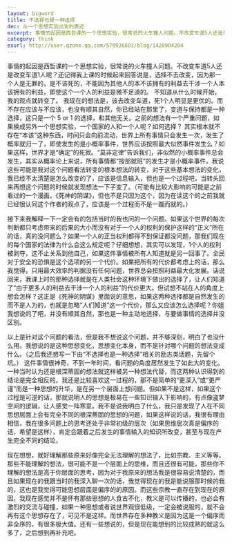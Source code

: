 ```yaml
---
layout: bigword
title: 不选择也是一种选择
dec: 从一个思想实验出发的表述
excerpt: 事情的起因是西哲课的一个思想实验，很常说的火车撞人问题。不改变车道5人还是改变车道1人呢？还记得我上课的时候起来回答说是，选择不去改变，因为那一个人是无罪的，是不该死的，不能因为其他人的本不该拥有的利益去干涉一个人本该拥有的利益，即使这个一个人的利益是微不足道的。
category: think
exurl: http://user.qzone.qq.com/570926881/blog/1420904204
---
```


事情的起因是西哲课的一个思想实验，很常说的火车撞人问题。不改变车道5人还是改变车道1人呢？还记得我上课的时候起来回答说是，选择不去改变，因为那一个人是无罪的，是不该死的，不能因为其他人的本不该拥有的利益去干涉一个人本该拥有的利益，即使这个一个人的利益是微不足道的。
不知道从什么时候开始，我的观点就转变了。
我现在的想法是，该去改变车道，死1个人明显是更优的。而不存在应该与不应该，也没有顺其自然，你已经站在那里了，变道与保持都是一种选择，这只是一个 5 or 1 的选择，和其他无关。之前的想法有一个严重问题，如果换成另外一个思想实验，一个国家的人和一个人呢？如何选择？
其实根本就不存在“本该”这种东西，时间只会向前流动，世界上所有事情只会发生一次，发生了概率就归一了，即使发生的是小概率事件，世界应该按照最大似然事件发生么？如果这样，世界才是“确定”的死寂。“莫非定律”告诉我们，非似然的小概率事件总会发生，其实从概率论上来说，所有事情都“按部就班”的发生才是小概率事件。我说这些可能是我对这个问题看法转变的根本想法的转变，对于这些基本想法的变化，我已经不太清楚是怎么改变的了，应该是信息输入，但也是一个过程吧，当转头回来再想这个问题的时候就发现想法一下子变了。（可能有比较大影响的可能是之前看过的一个漫画，《死神的阴谋》，但也不是只因为这个，因为在读这个的之前我就已经很认同这个作者的观点了，应该是一个过程而不是一蹴而就的。）


接下来我解释一下一定会有的包括当时的我也问的一个问题。如果这个世界的每次判断都只考虑带来的后果的大小而没有对于一个人的权利的保护这样的“正义”所在的话，真的没问题么？如果一个人的正当权利都得不到保证都没问题，那我们现在的每个国家的法律为什么会这么规定呢？仔细想想，其实可以发现，1个人的权利被剥夺，这不止关系到他自己，如果这件事情被所有人知道就是另一回事了。全民对于安全的恐惧是这个选项的另一个代价。如果把所有的代价都考虑上的话，那么我觉得，只用最大效率的判据没有任何问题，世界总会按照利益最大化发展。话说回来，我课上时的那种选择就是在人类社会这种环境下做出的选择了，让人们知道了“由于更多人的利益去干涉一个人的利益”的代价更大。但试想不站在人的角度上想会怎样？这正是《死神的阴谋》里面说的意思，如果这两种选择都是自然发生的而不是人为的，也就是忽略“人们知道”这一个代价，那么又应该怎么选择呢？你姐我想说的了吧，并没有顺其自然，那也是一种主动地选择，与要做事情的选择并没区别。


以上是针对这个问题的看法，但是我不想说这个问题，并不够深刻，明白了也没什么用。我想说的是这种思想变化，思想变化本身，而不是针对哪个问题的想法变成什么。（之后我还想写一下由“不选择也是一种选择”相关的励志类话题，先留个坑。）
这件事情很神奇，不到一年时间，看问题的角度居然发生了如此大的变化。一种当时认为还是根深蒂固的想法就这样被另一种想法代替，而这两种认识得到的结论是完全相反的。我还是比较喜欢这一过程的，那不是简单的“更深入”或“更严谨”而是一种思想的升华，是在另一个层面上想问题。但如果不是这样，如果这个过程是可逆的话，那就说明人的思想是极易在一些知识输入下影响的，有点像盗梦空间的逻辑，让人感觉一阵寒意。我不是说我明白了什么，我只是发现了人在不同思想层面上会有完全不同的根深蒂固的思想的问题，如果这样说的话，我很有理由相信，我在很多问题上的思考还处于非常初级的层次（如果思维层次真是偏序的话，希望是这样），肯定会跟着之后发生的事情输入的知识所改变，甚至与现在产生完全不同的结论。


现在想想，就好理解那些原来好像完全无法理解的想法了，比如宗教、主义等等。那些不能理解的想法，很可能不是一个层面上的思维，而且还很有可能，那些你不理解的想法是高于你层面的思考，因为对于我原来的想法我是很容易说清楚的，而且如果现在的我跟当时的我深入聊一次的话，我觉得现在的我是能说服那时候的我的，这也是我觉得可能思想层面是偏序的的原因。而这些宗教一直存在到现在的原因，我现在感觉并不是怀有那些思想的人食古不化，教义是可以传播的，也必会有激烈的交流与碰撞，如果一种思想或者说世界观很低级，一定会被说服的，就不会再有这个思想存在了，可见不是这样。而世界存在多种教义是因为这是一个偏序而非全序的，有很多极大值。还有一些想说的，但是现在能想到的比较成熟的就这么多了，之后想到再补充吧。